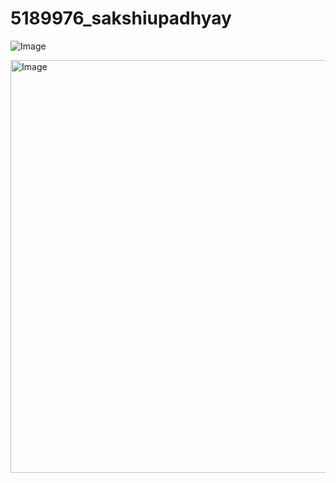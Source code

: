 # 5189976_sakshiupadhyay

![Image](https://github.com/user-attachments/assets/69740417-9c4f-4b18-a6e0-4b9d256dc98a)

<img width="1298" height="660" alt="Image" src="https://github.com/user-attachments/assets/b6c36d10-3ae2-4a58-aa93-1ef77d270f5a" />

